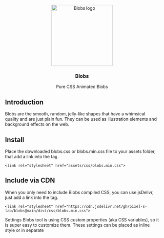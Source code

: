 <p align="center">
  <a href="https://blobs/pixel.com.ro/">
    <img src="https://blobs/pixel.com.ro/asstes/img/blobs-logo.png" alt="Blobs logo" width="200" height="200">
  </a>
</p>

<h3 align="center">Blobs</h3>

<p align="center">Pure CSS Animated Blobs</p>

## Introduction

Blobs are the smooth, random, jelly-like shapes that have a whimsical quality and are just plain fun. They can be used as illustration elements and background effects on the web.

## Install
Place the downloaded blobs.css or blobs.min.css file to your assets folder, that add a link into the <head> tag.
 ``` 
<link rel="stylesheet" href="assets/css/blobs.min.css">
  ```
  
##  Include via CDN
When you only need to include Blobs compiled CSS, you can use jsDelivr, just add a link into the <head> tag.
  ```
<link rel="stylesheet" href="https://cdn.jsdelivr.net/gh/pixel-s-lab/blobs@main/dist/css/blobs.min.css">
  ```
Settings
Blobs tool is using CSS custom properties (aka CSS variables), so it is super easy to customize them. These settings can be placed as inline style or in separate <style> definition.

| Name |Type | Default | Description  |
| --- | --- | --- | --- |
|  --time| string | 30s  | Time of animation loop in seconds or milliseconds|
| --amount |  int| 2 |  Amount (size) of deformation |
|--fill  |  string|#000  | Fill color of blob|

## Default settings
```
<div class="px-blob">
  <svg xmlns="http://www.w3.org/2000/svg" viewBox="0 0 747.2 726.7">
    <path d="M539.8 137.6c98.3 69 183.5 124 203 198.4 19.3 74.4-27.1 168.2-93.8 245-66.8 76.8-153.8 136.6-254.2 144.9-100.6 8.2-214.7-35.1-292.7-122.5S-18.1 384.1 7.4 259.8C33 135.6 126.3 19 228.5 2.2c102.1-16.8 213.2 66.3 311.3 135.4z"></path>
  </svg>
</div>
```
 ## Customized settings
Custom settings for --time, --amount and --fill

```
  <div class="px-blob" style="--time: 20s; --amount: 5; --fill: #56cbb9;">
  <svg xmlns="http://www.w3.org/2000/svg" viewBox="0 0 747.2 726.7">
    <path d="M539.8 137.6c98.3 69 183.5 124 203 198.4 19.3 74.4-27.1 168.2-93.8 245-66.8 76.8-153.8 136.6-254.2 144.9-100.6 8.2-214.7-35.1-292.7-122.5S-18.1 384.1 7.4 259.8C33 135.6 126.3 19 228.5 2.2c102.1-16.8 213.2 66.3 311.3 135.4z"></path>
  </svg>
</div>
```
